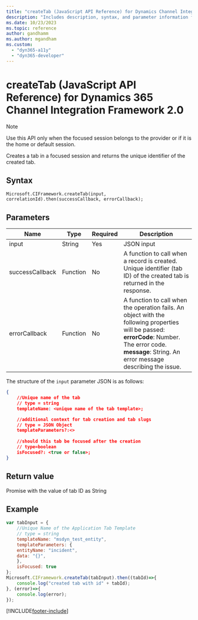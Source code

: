 ```yaml
---
title: "createTab (JavaScript API Reference) for Dynamics Channel Integration Framework 2.0 | MicrosoftDocs"
description: "Includes description, syntax, and parameter information for the createTab method in JavaScript API Reference for Channel Integration Framework 2.0."
ms.date: 10/23/2023
ms.topic: reference
author: gandhamm
ms.author: mgandham
ms.custom: 
  - "dyn365-a11y"
  - "dyn365-developer"
---
```


# createTab (JavaScript API Reference) for Dynamics 365 Channel Integration Framework 2.0

 >[!NOTE]  
 > Use this API only when the focused session belongs to the provider or if it is the home or default session.

Creates a tab in a focused session and returns the unique identifier of the created tab.

## Syntax

`Microsoft.CIFramework.createTab(input, correlationId).then(successCallback, errorCallback);`

## Parameters

| **Name**         | **Type** | **Required** | **Description**   |
|------------------|----------|--------------|-----------------------------------------------------------------------------------------------------------------------|
| input            | String   | Yes          | JSON input                                                                                                            |
| successCallback  | Function | No           | A function to call when a record is created. Unique identifier (tab ID) of the created tab is returned in the response. |
| errorCallback    | Function | No           | A function to call when the operation fails. An object with the following properties will be passed:<br />**errorCode**: Number. The error code.<br />**message**: String. An error message describing the issue.   |

The structure of the `input` parameter JSON is as follows:

```json
{
    //Unique name of the tab 
    // type = string
    templateName: <unique name of the tab template>;

    //additional context for tab creation and tab slugs
    // type = JSON Object
    templateParameters?:<>
    
    //should this tab be focused after the creation
    // type=boolean
    isFocused?: <true or false>;
}
```


## Return value

Promise with the value of tab ID as String

## Example

```javascript
var tabInput = {
    //Unique Name of the Application Tab Template
    // type = string
    templateName: "msdyn_test_entity",
    templateParameters: {
    entityName: "incident",
    data: "{}",
    },
    isFocused: true
};
Microsoft.CIFramework.createTab(tabInput).then((tabId)=>{
    console.log("created tab with id" + tabId);
}, (error)=>{
    console.log(error);
});
```


[!INCLUDE[footer-include](../../../../../includes/footer-banner.md)]
